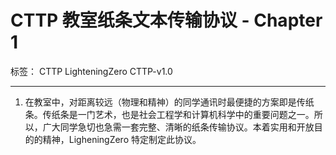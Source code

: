 # CTTP 教室纸条文本传输协议 - Chapter 1

标签： CTTP LighteningZero CTTP-v1.0

---

1. 在教室中，对距离较远（物理和精神）的同学通讯时最便捷的方案即是传纸条。传纸条是一门艺术，也是社会工程学和计算机科学中的重要问题之一。所以，广大同学急切也急需一套完整、清晰的纸条传输协议。本着实用和开放目的的精神，LigheningZero 特定制定此协议。
